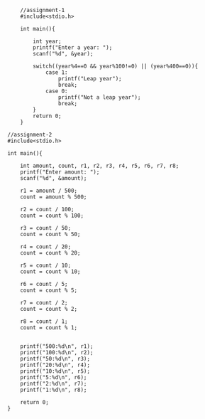 


        //assignment-1
        #include<stdio.h>

        int main(){

            int year;
            printf("Enter a year: ");
            scanf("%d", &year);

            switch((year%4==0 && year%100!=0) || (year%400==0)){
                case 1:
                    printf("Leap year");
                    break;
                case 0:
                    printf("Not a leap year");
                    break;
            }
            return 0;
        }

    //assignment-2
    #include<stdio.h>

    int main(){

        int amount, count, r1, r2, r3, r4, r5, r6, r7, r8;
        printf("Enter amount: ");
        scanf("%d", &amount);

        r1 = amount / 500;
        count = amount % 500;

        r2 = count / 100;
        count = count % 100;

        r3 = count / 50;
        count = count % 50;

        r4 = count / 20;
        count = count % 20;

        r5 = count / 10;
        count = count % 10;

        r6 = count / 5;
        count = count % 5;

        r7 = count / 2;
        count = count % 2;

        r8 = count / 1;
        count = count % 1;


        printf("500:%d\n", r1);
        printf("100:%d\n", r2);
        printf("50:%d\n", r3);
        printf("20:%d\n", r4);
        printf("10:%d\n", r5);
        printf("5:%d\n", r6);
        printf("2:%d\n", r7);
        printf("1:%d\n", r8);

        return 0;
    }

